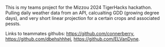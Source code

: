This is my teams project for the Mizzou 2024 TigerHacks hackathon. Pulling daily weather data from an API, calcualting GDD (growing degree days), and very short linear projection for a certain crops and associated pessts.



Links to teammates githubs: https://github.com/connerberry, https://github.com/dbehshhhej, https://github.com/ELVanDyne. 
